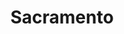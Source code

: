 ---
place: sacramento-ca
title: Sacramento
states:
  - CA
type: local
x: -121.4943996
y: 38.5815719
---